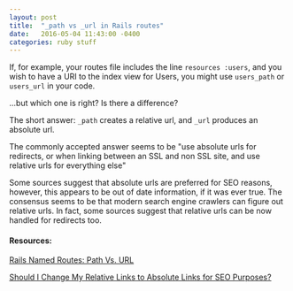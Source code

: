 ```yaml
---
layout: post
title:  "_path vs _url in Rails routes"
date:   2016-05-04 11:43:00 -0400
categories: ruby stuff
---
```


If, for example, your routes file includes the line `resources :users`, and
you wish to have a URI to the index view for Users, you might use `users_path` or `users_url`
in your code.

...but which one is right? Is there a difference?

The short answer: `_path` creates a relative url, and `_url` produces an absolute url.

The commonly accepted answer seems to be "use absolute urls for redirects, or
when linking between an SSL and non SSL site, and use relative urls for everything
else"

Some sources suggest that absolute urls are preferred for SEO reasons, however,
this appears to be out of date information, if it was ever true. The consensus seems
to be that modern search engine crawlers can figure out relative urls. In fact, some
  sources suggest that relative urls can be now handled for redirects too.

#### Resources:
[Rails Named Routes: Path Vs. URL][path-vs-url]

[Should I Change My Relative Links to Absolute Links for SEO Purposes?][relative-urls]

[path-vs-url]: https://www.viget.com/articles/rails-named-routes-path-vs-url
[relative-urls]: https://www.squareroot-inc.com/should-i-change-my-relative-links-to-absolute-links-for-seo-purposes/
